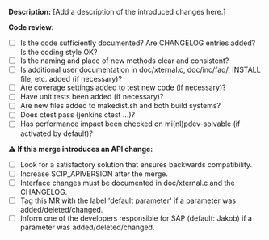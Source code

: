 **Description:**
[Add a description of the introduced changes here.]

**Code review:**
* [ ] Is the code sufficiently documented? Are CHANGELOG entries added? Is the coding style OK?
* [ ] Is the naming and place of new methods clear and consistent?
* [ ] Is additional user documentation in doc/xternal.c, doc/inc/faq/, INSTALL file, etc. added (if necessary)?
* [ ] Are coverage settings added to test new code (if necessary)?
* [ ] Have unit tests been added (if necessary)?
* [ ] Are new files added to makedist.sh and both build systems?
* [ ] Does ctest pass (jenkins ctest ...)?
* [ ] Has performance impact been checked on mi(nl)pdev-solvable (if activated by default)?

**:warning: If this merge introduces an API change:**
* [ ] Look for a satisfactory solution that ensures backwards compatibility.
* [ ] Increase SCIP_APIVERSION after the merge.
* [ ] Interface changes must be documented in doc/xternal.c and the CHANGELOG.
* [ ] Tag this MR with the label 'default parameter' if a parameter was added/deleted/changed.
* [ ] Inform one of the developers responsible for SAP (default: Jakob) if a parameter was added/deleted/changed.